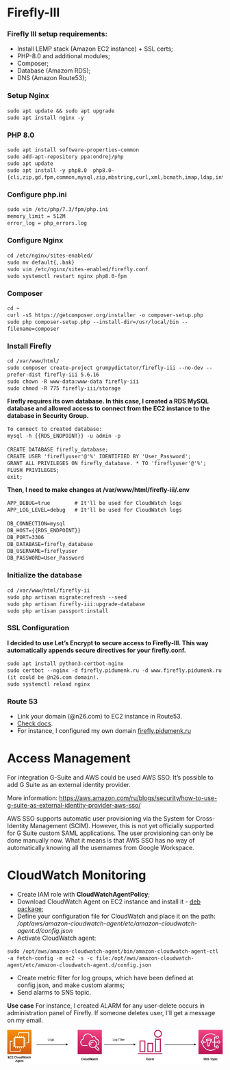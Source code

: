 # Firefly-III

### Firefly III setup requirements:
+ Install LEMP stack (Amazon EC2 instance) + SSL certs;
+ PHP-8.0 and additional modules;
+ Composer;
+ Database (Amazom RDS);
+ DNS (Amazon Route53);

### Setup Nginx
```
sudo apt update && sudo apt upgrade
sudo apt install nginx -y
```
### PHP 8.0 
```
sudo apt install software-properties-common
sudo add-apt-repository ppa:ondrej/php
sudo apt update
sudo apt install -y php8.0  php8.0-{cli,zip,gd,fpm,common,mysql,zip,mbstring,curl,xml,bcmath,imap,ldap,intl}
```
### Configure php.ini
```
sudo vim /etc/php/7.3/fpm/php.ini
memory_limit = 512M
error_log = php_errors.log
```
### Configure Nginx
```
cd /etc/nginx/sites-enabled/
sudo mv default{,.bak}
sudo vim /etc/nginx/sites-enabled/firefly.conf
sudo systemctl restart nginx php8.0-fpm
```
### Composer
```
cd ~
curl -sS https://getcomposer.org/installer -o composer-setup.php
sudo php composer-setup.php --install-dir=/usr/local/bin --filename=composer
```
### Install Firefly 
```
cd /var/www/html/
sudo composer create-project grumpydictator/firefly-iii --no-dev --prefer-dist firefly-iii 5.6.16
sudo chown -R www-data:www-data firefly-iii
sudo chmod -R 775 firefly-iii/storage
```

**Firefly requires its own database. In this case, I created a RDS MySQL database and allowed access to connect from the EC2 instance to the database in Security Group.**
```
To connect to created database: 
mysql -h {{RDS_ENDPOINT}} -u admin -p

CREATE DATABASE firefly_database;
CREATE USER 'fireflyuser'@'%' IDENTIFIED BY 'User_Password';
GRANT ALL PRIVILEGES ON firefly_database. * TO 'fireflyuser'@'%';
FLUSH PRIVILEGES;
exit;
```
 
**Then, I need to make changes at /var/www/html/firefly-iii/.env**
```
APP_DEBUG=true        # It'll be used for CloudWatch logs
APP_LOG_LEVEL=debug   # It'll be used for CloudWatch logs

DB_CONNECTION=mysql
DB_HOST={{RDS_ENDPOINT}}
DB_PORT=3306
DB_DATABASE=firefly_database
DB_USERNAME=fireflyuser
DB_PASSWORD=User_Password
```
### Initialize the database
```
cd /var/www/html/firefly-ii
sudo php artisan migrate:refresh --seed
sudo php artisan firefly-iii:upgrade-database
sudo php artisan passport:install
```
### SSL Configuration 

**I decided to use Let’s Encrypt to secure access to Firefly-III. This way automatically appends secure directives for your firefly.conf.**
```
sudo apt install python3-certbot-nginx
sudo certbot --nginx -d firefly.pidumenk.ru -d www.firefly.pidumenk.ru (it could be @n26.com domain).
sudo systemctl reload nginx
```
### Route 53 

+ Link your domain (@n26.com) to EC2 instance in Route53.
+ [Check docs](https://docs.aws.amazon.com/Route53/latest/DeveloperGuide/routing-to-ec2-instance.html).
+ For instance, I configured my own domain [firefly.pidumenk.ru](https://firefly.pidumenk.ru)


# Access Management
For integration G-Suite and AWS could be used AWS SSO. It’s possible to add G Suite as an external identity provider.

More information: https://aws.amazon.com/ru/blogs/security/how-to-use-g-suite-as-external-identity-provider-aws-sso/

AWS SSO supports automatic user provisioning via the System for Cross-Identity Management (SCIM). However, this is not yet officially supported for G Suite custom SAML applications. The  user provisioning can only be done manually now. What it means is that AWS SSO has no way of automatically knowing all the usernames from Google Workspace. 

# CloudWatch Monitoring 

+ Create IAM role with **CloudWatchAgentPolicy**;
+ Download CloudWatch Agent on EC2 instance and install it - [deb package](https://s3.amazonaws.com/amazoncloudwatch-agent/ubuntu/amd64/latest/amazon-cloudwatch-agent.deb);
+ Define your configuration file for CloudWatch and place it on the path: */opt/aws/amazon-cloudwatch-agent/etc/amazon-cloudwatch-agent.d/config.json*
+ Activate CloudWatch agent: 
```
sudo /opt/aws/amazon-cloudwatch-agent/bin/amazon-cloudwatch-agent-ctl -a fetch-config -m ec2 -s -c file:/opt/aws/amazon-cloudwatch-agent/etc/amazon-cloudwatch-agent.d/config.json
```
+ Create metric filter for log groups, which have been defined at config.json, and make custom alarms;
+ Send alarms to SNS topic.

**Use case**
For instance, I created ALARM for any user-delete occurs in administration panel of Firefly. If someone deletes user, I'll get a message on my email. 

![Image alt](https://github.com/pidumenk/firefly3/raw/master/CloudWatch.jpg)

